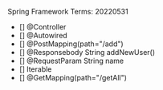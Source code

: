 Spring Framework Terms: 20220531

- [] @Controller
- [] @Autowired
- [] @PostMapping(path="/add")
- [] @Responsebody String addNewUser()
- [] @RequestParam String name
- [] Iterable<UserEntity>
- [] @GetMapping(path="/getAll")
